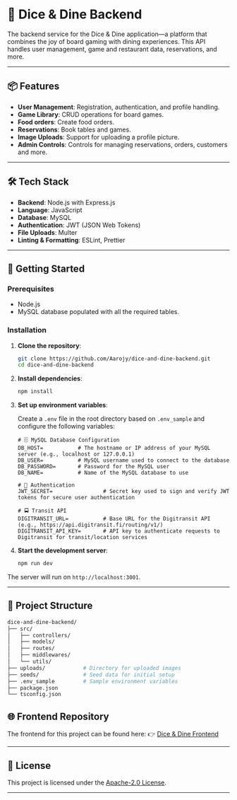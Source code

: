 # 🎲 Dice & Dine Backend

The backend service for the Dice & Dine application—a platform that combines the joy of board gaming with dining experiences. This API handles user management, game and restaurant data, reservations, and more.

---

## 📦 Features

* **User Management**: Registration, authentication, and profile handling.
* **Game Library**: CRUD operations for board games.
* **Food orders**: Create food orders.
* **Reservations**: Book tables and games.
* **Image Uploads**: Support for uploading a profile picture.
* **Admin Controls**: Controls for managing reservations, orders, customers and more.

---

## 🛠️ Tech Stack

* **Backend**: Node.js with Express.js
* **Language**: JavaScript
* **Database**: MySQL
* **Authentication**: JWT (JSON Web Tokens)
* **File Uploads**: Multer
* **Linting & Formatting**: ESLint, Prettier

---

## 🚀 Getting Started

### Prerequisites

* Node.js
* MySQL database populated with all the required tables.

### Installation

1. **Clone the repository**:

   ```bash
   git clone https://github.com/Aarojy/dice-and-dine-backend.git
   cd dice-and-dine-backend
   ```



2. **Install dependencies**:

   ```bash
   npm install
   ```



3. **Set up environment variables**:

   Create a `.env` file in the root directory based on `.env_sample` and configure the following variables:

   ```env
   # 🗄️ MySQL Database Configuration
   DB_HOST=           # The hostname or IP address of your MySQL server (e.g., localhost or 127.0.0.1)
   DB_USER=           # MySQL username used to connect to the database
   DB_PASSWORD=       # Password for the MySQL user
   DB_NAME=           # Name of the MySQL database to use

   # 🔐 Authentication
   JWT_SECRET=                # Secret key used to sign and verify JWT tokens for secure user authentication

   # 🚍 Transit API
   DIGITRANSIT_URL=           # Base URL for the Digitransit API (e.g., https://api.digitransit.fi/routing/v1/)
   DIGITRANSIT_API_KEY=       # API key to authenticate requests to Digitransit for transit/location services
   ```



4. **Start the development server**:

   ```bash
   npm run dev
   ```



The server will run on `http://localhost:3001`.

---

## 📁 Project Structure

```bash
dice-and-dine-backend/
├── src/
│   ├── controllers/
│   ├── models/
│   ├── routes/
│   ├── middlewares/
│   └── utils/
├── uploads/            # Directory for uploaded images
├── seeds/              # Seed data for initial setup
├── .env_sample         # Sample environment variables
├── package.json
└── tsconfig.json

```

## 🌐 Frontend Repository

The frontend for this project can be found here:
👉 [Dice & Dine Frontend](https://github.com/WelehoBRUDER/dice-and-dine-frontend)

---

## 📄 License

This project is licensed under the [Apache-2.0 License](LICENSE).

---

